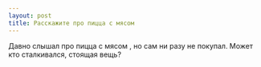 ```yaml
---
layout: post 
title: Расскажите про пицца с мясом 
--- 
```

Давно слышал про пицца с мясом , но сам ни разу не покупал. Может кто сталкивался, стоящая вещь?